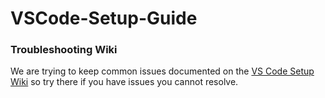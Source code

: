 # VSCode-Setup-Guide



### Troubleshooting Wiki

We are trying to keep common issues documented on the [VS Code Setup Wiki](https://github.com/ServiceNowEvents/VSCode-Setup-Guide/wiki) so try there if you have issues you cannot resolve.
